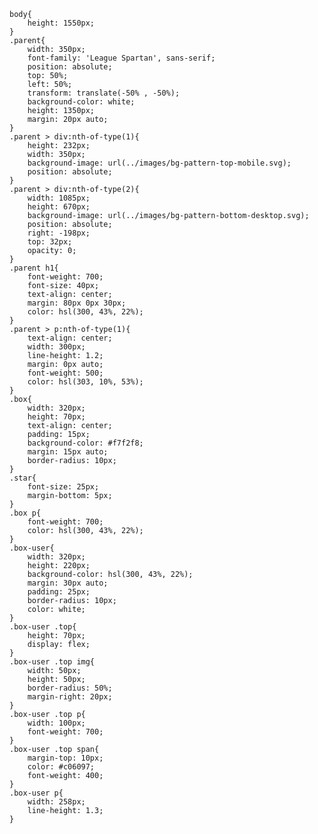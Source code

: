     body{
        height: 1550px;
    }
    .parent{
        width: 350px;
        font-family: 'League Spartan', sans-serif;
        position: absolute;
        top: 50%;
        left: 50%;
        transform: translate(-50% , -50%);
        background-color: white;
        height: 1350px;
        margin: 20px auto;
    }
    .parent > div:nth-of-type(1){
        height: 232px;
        width: 350px;
        background-image: url(../images/bg-pattern-top-mobile.svg);
        position: absolute;
    }
    .parent > div:nth-of-type(2){
        width: 1085px;
        height: 670px;
        background-image: url(../images/bg-pattern-bottom-desktop.svg);
        position: absolute;
        right: -198px;
        top: 32px;
        opacity: 0;
    }
    .parent h1{
        font-weight: 700;
        font-size: 40px;
        text-align: center;
        margin: 80px 0px 30px;
        color: hsl(300, 43%, 22%);
    }
    .parent > p:nth-of-type(1){
        text-align: center;
        width: 300px;
        line-height: 1.2;
        margin: 0px auto;
        font-weight: 500;
        color: hsl(303, 10%, 53%);
    }
    .box{
        width: 320px;
        height: 70px;
        text-align: center;
        padding: 15px;
        background-color: #f7f2f8;
        margin: 15px auto;
        border-radius: 10px;
    }
    .star{
        font-size: 25px;
        margin-bottom: 5px;
    }
    .box p{
        font-weight: 700;
        color: hsl(300, 43%, 22%);
    }
    .box-user{
        width: 320px;
        height: 220px;
        background-color: hsl(300, 43%, 22%);
        margin: 30px auto;
        padding: 25px;
        border-radius: 10px;
        color: white;
    }
    .box-user .top{
        height: 70px;
        display: flex;
    }
    .box-user .top img{
        width: 50px;
        height: 50px;
        border-radius: 50%;
        margin-right: 20px;
    }
    .box-user .top p{
        width: 100px;
        font-weight: 700;
    }
    .box-user .top span{
        margin-top: 10px;
        color: #c06097;
        font-weight: 400;
    }
    .box-user p{
        width: 258px;
        line-height: 1.3;
    }